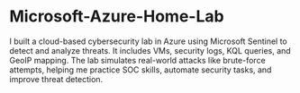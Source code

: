 # Microsoft-Azure-Home-Lab
I built a cloud-based cybersecurity lab in Azure using Microsoft Sentinel to detect and analyze threats. It includes VMs, security logs, KQL queries, and GeoIP mapping. The lab simulates real-world attacks like brute-force attempts, helping me practice SOC skills, automate security tasks, and improve threat detection.
